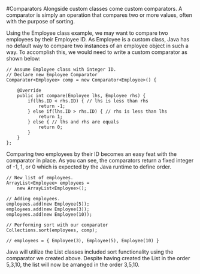 #Comparators
Alongside custom classes come custom comparators.  A comparator is simply an operation that compares two or more values, often with the purpose of sorting. 

Using the Employee class example, we may want to compare two employees by their Employee ID.  As Employee is a custom class, Java has no default way to compare two instances of an employee object in such a way.  To accomplish this, we would need to write a custom comparator as shown below:


```
// Assume Employee class with integer ID.
// Declare new Employee Comparator
Comparator<Employee> comp = new Comparator<Employee>() {

	@Override
	public int compare(Employee lhs, Employee rhs) {
		if(lhs.ID < rhs.ID) { // lhs is less than rhs
			return -1;
		} else if(lhs.ID > rhs.ID) { // rhs is less than lhs
			return 1;
		} else { // lhs and rhs are equals
			return 0;
		}
	}
};
```

Comparing two employees by their ID becomes an easy feat with the comparator in place.  As you can see, the comparators return a fixed integer of -1, 1, or 0 which is expected by the Java runtime to define order.

```
// New list of employees.
ArrayList<Employee> employees = 
	new ArrayList<Employee>();

// Adding employees.
employees.add(new Employee(5));
employees.add(new Employee(3));
employees.add(new Employee(10));

// Performing sort with our comparator
Collections.sort(employees, comp);

// employees = { Employee(3), Employee(5), Employee(10) }
```

Java will utilize the List classes included sort functionality using the comparator we created above.  Despite having created the List in the order 5,3,10, the list will now be arranged in the order 3,5,10.